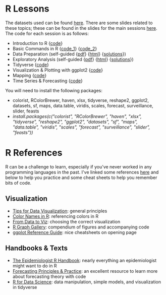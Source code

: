 # R Lessons

The datasets used can be found [here](Data/). There are some slides related to these topics; these can be found in the slides for the main sessions [here](../Slides/). The code for each session is as follows:

* Introduction to R {[code](Code/practice_day1.R)} 
* Basic Commands in R {[code_1](Code/practice.R)} {[code_2](Code/practice_day2.R)}
* Data Preparation (self-guided {[pdf](worksheet1.pdf)} {[html](worksheet1.html)} {[solutions](worksheet1_sol.html)})
* Exploratory Analysis (self-guided {[pdf](worksheet2.pdf)} {[html](worksheet2.html)} {[solutions](worksheet2_sol.html)}) 
* Tidyverse {[code](Code/tidyverse.R)}
* Visualization & Plotting with ggplot2 {[code](Code/plots.R)}
* Mapping {[code](Code/mapping.R)}
* Time Series & Forecasting {[code](Code/forecasting.R)}

You will need to install the following packages:
- colorist, RColorBrewer, haven, xlsx, tidyverse, reshape2, ggplot2, datasets, sf, maps, data.table, viridis, scales, forecast, surveillance, slider, feasts
- *install.packages(c("colorist", "RColorBrewer", "haven", "xlsx", "tidyverse", "reshape2", "ggplot2", "datasets", "sf", "maps", "data.table", "viridis", "scales", "forecast", "surveillance", "slider", "feasts"))*

# R References

R can be a challenge to learn, especially if you've never worked in any programming languages in the past. I've linked some references [here](../main/workshop/R_Sessions/References) and below to help you practice and some cheat sheets to help you remember bits of code.

## Visualization

* [Tips for Data Visualization](References): general principles
* [Color Names in R](References/Rcolor.pdf): referencing colors in R
* [From Data to Viz](https://www.data-to-viz.com/): choosing the correct visualization
* [R Graph Gallery](https://r-graph-gallery.com/): compendium of figures and accompanying code
* [ggplot Reference Guide](https://ggplot2.tidyverse.org/): nice cheatsheets on opening page

## Handbooks & Texts

* [The Epidemiologist R Handbook](https://appliedepi.org/epirhandbook/): nearly everything an epidemiologist might want to do in R
* [Forecasting Principles & Practice](https://otexts.com/fpp2/intro.html): an excellent resource to learn more about forecasting theory with code
* [R for Data Science](https://r4ds.had.co.nz/): data manipulation, simple models, and visualization in tidyverse
